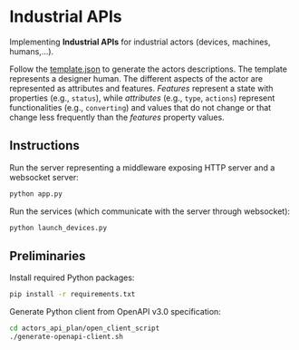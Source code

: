 # Industrial APIs

Implementing **Industrial APIs** for industrial actors (devices, machines, humans,...). 

Follow the [template.json](actors_api/device_descriptions/template.json) to generate the actors descriptions. The template represents a designer human. The different aspects of the actor are represented as attributes and features. <em>Features</em> represent a state with properties (e.g., <code>status</code>), while <em>attributes</em> (e.g., <code>type</code>, <code>actions</code>) represent functionalities (e.g., <code>converting</code>) and values that do not change or that change less frequently than the <em>features</em> property values.

## Instructions
Run the server representing a middleware exposing HTTP server and a websocket server:
```sh
python app.py
```

Run the services (which communicate with the server through websocket):
```sh
python launch_devices.py
```

## Preliminaries
Install required Python packages:
```sh
pip install -r requirements.txt
```

Generate Python client from OpenAPI v3.0 specification:
```sh
cd actors_api_plan/open_client_script
./generate-openapi-client.sh
```
